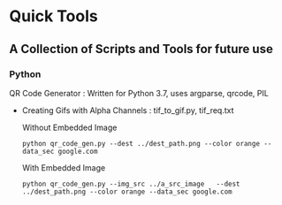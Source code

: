 # Quick Tools
## A Collection of Scripts and Tools for future use

### Python
QR Code Generator : Written for Python 3.7, uses argparse, qrcode, PIL
- Creating Gifs with Alpha Channels : tif_to_gif.py, tif_req.txt

    Without Embedded Image
    ```
    python qr_code_gen.py --dest ../dest_path.png --color orange --data_sec google.com
    ```

    With Embedded Image
    ```
    python qr_code_gen.py --img_src ../a_src_image   --dest ../dest_path.png --color orange --data_sec google.com
    ```
